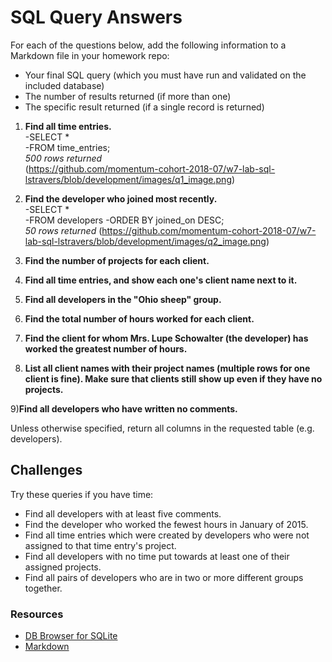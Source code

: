 # SQL Query Answers

For each of the questions below, add the following information to a Markdown file in your homework repo:

- Your final SQL query (which you must have run and validated on the included database)
- The number of results returned (if more than one)
- The specific result returned (if a single record is returned)

1) **Find all time entries.**  
    -SELECT *  
    -FROM time_entries;  
    _500 rows returned_  
    (https://github.com/momentum-cohort-2018-07/w7-lab-sql-lstravers/blob/development/images/q1_image.png)

2) **Find the developer who joined most recently.**  
    -SELECT *  
    -FROM developers
    -ORDER BY joined_on DESC;  
    _50 rows returned_ 
    (https://github.com/momentum-cohort-2018-07/w7-lab-sql-lstravers/blob/development/images/q2_image.png)


3) **Find the number of projects for each client.**


4) **Find all time entries, and show each one's client name next to it.**


5) **Find all developers in the "Ohio sheep" group.**


6) **Find the total number of hours worked for each client.**


7) **Find the client for whom Mrs. Lupe Schowalter (the developer) has worked the greatest number of hours.**


8) **List all client names with their project names (multiple rows for one client is fine).  Make sure that clients still show up even if they have no projects.**




9)**Find all developers who have written no comments.**



Unless otherwise specified, return all columns in the requested table (e.g. developers).

## **Challenges**

Try these queries if you have time:

- Find all developers with at least five comments.
- Find the developer who worked the fewest hours in January of 2015.
- Find all time entries which were created by developers who were not assigned to that time entry's project.
- Find all developers with no time put towards at least one of their assigned projects.
- Find all pairs of developers who are in two or more different groups together.

### Resources

- [DB Browser for SQLite](https://sqlitebrowser.org/)
- [Markdown](https://guides.github.com/features/mastering-markdown/)
